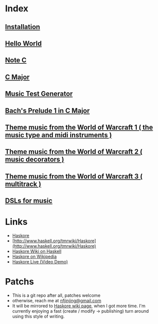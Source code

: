 Index
======


## [Installation](blob/master/doc/install.markdown)

## [Hello World](blob/master/doc/hello.markdown)

## [Note C](blob/master/doc/c.markdown)

## [C Major](blob/master/doc/c_major.markdown)

## [Music Test Generator](blob/master/doc/music_test.markdown)

## [Bach's Prelude 1 in C Major](blob/master/doc/bach_prelude.markdown)

## [Theme music from the World of Warcraft 1 ( the music type and midi instruments )](blob/master/doc/wow_1.markdown)

## [Theme music from the World of Warcraft 2 ( music decorators )](blob/master/doc/wow_2.markdown)

## [Theme music from the World of Warcraft 3 ( multitrack )](blob/master/doc/wow_3.markdown)

## [DSLs for music](blob/master/doc/music_dsl.markdown)

Links
======

* [Haskore](http://www.haskell.org/haskore/)
* [http://www.haskell.org/tmrwiki/Haskore](http://www.haskell.org/tmrwiki/Haskore)
* [Haskore Wiki on Haskell](http://www.haskell.org/haskellwiki/Haskore)
* [Haskore on Wikipedia](http://en.wikipedia.org/wiki/Haskore)
* [Haskore Live (Video Demo)](http://video.google.com/videoplay?docid=5849699036632847795)

Patchs
=======

* This is a git repo after all, patches welcome
* otherwise, reach me at [nfjinjing@gmail.com](mailto:nfjinjing@gmail.com)
* It will be mirrored to [Haskore wiki page](http://www.haskell.org/haskellwiki/Haskore), when I got more time. I'm currently enjoying a fast (create / modify -> publishing) turn around using this style of writing.